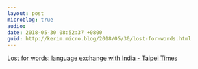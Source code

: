 ```yaml
---
layout: post
microblog: true
audio: 
date: 2018-05-30 08:52:37 +0800
guid: http://kerim.micro.blog/2018/05/30/lost-for-words.html
---
```

[Lost for words: language exchange with India - Taipei Times](http://www.taipeitimes.com/News/feat/archives/2018/05/29/2003693907)
